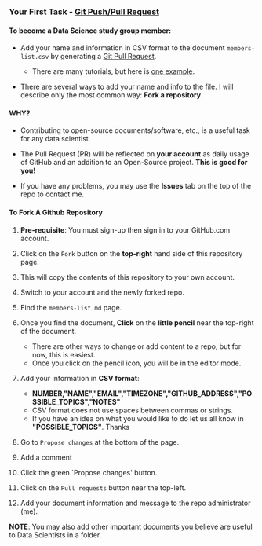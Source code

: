 ### Your First Task - [Git Push/Pull Request](https://github.com/mccurcio/ds-study-group/blob/main/members-list.md)

#### To become a Data Science study group member:

- Add your name and information in CSV format to the document `members-list.csv` by generating a [Git Pull Request](https://git-scm.com/docs/git-request-pull). 

    - There are many tutorials, but here is [one example](https://www.digitalocean.com/community/tutorials/how-to-create-a-pull-request-on-github).

- There are several ways to add your name and info to the file. I will describe only the most common way: **Fork a repository**.

#### WHY?

- Contributing to open-source documents/software, etc., is a useful task for any data scientist. 

- The Pull Request (PR) will be reflected on **your account** as daily usage of GitHub and an addition to an Open-Source project. **This is good for you!**

- If you have any problems, you may use the **Issues** tab on the top of the repo to contact me.


#### To Fork A Github Repository

1. **Pre-requisite**: You must sign-up then sign in to your GitHub.com account.

2. Click on the `Fork` button on the **top-right** hand side of this repository page.

3. This will copy the contents of this repository to your own account.

4. Switch to your account and the newly forked repo.

5. Find the `members-list.md` page.

6. Once you find the document, **Click** on the **little pencil** near the top-right of the document.

    - There are other ways to change or add content to a repo, but for now, this is easiest.
    - Once you click on the pencil icon, you will be in the editor mode.

7. Add your information in **CSV format**:

    - **NUMBER,"NAME","EMAIL","TIMEZONE","GITHUB_ADDRESS","POSSIBLE_TOPICS","NOTES"**
    - CSV format does not use spaces between commas or strings.
    - If you have an idea on what you would like to do let us all know in **"POSSIBLE_TOPICS"**. Thanks

8. Go to `Propose changes` at the bottom of the page.

9. Add a comment 

10. Click the green `Propose changes' button.

11. Click on the `Pull requests` button near the top-left.

12. Add your document information and message to the repo administrator (me).


**NOTE**: You may also add other important documents you believe are useful to Data Scientists in a folder.
